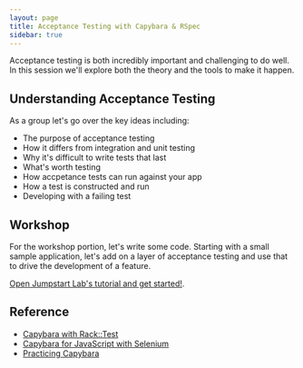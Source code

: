 ```yaml
---
layout: page
title: Acceptance Testing with Capybara & RSpec
sidebar: true
---
```


Acceptance testing is both incredibly important and challenging to do well. In this session we'll explore both the theory and the tools to make it happen.

## Understanding Acceptance Testing

As a group let's go over the key ideas including:

* The purpose of acceptance testing
* How it differs from integration and unit testing
* Why it's difficult to write tests that last
* What's worth testing
* How accpetance tests can run against your app
* How a test is constructed and run
* Developing with a failing test

<div style="width:800px; margin-bottom: 20px;">
<script async class="speakerdeck-embed" data-id="9072f83093360130e0ef365a596da230" data-ratio="1.72972972972973" src="//speakerdeck.com/assets/embed.js"></script></div>


## Workshop

For the workshop portion, let's write some code. Starting with a small sample application, let's add on a layer of acceptance testing and use that to drive the development of a feature.

[Open Jumpstart Lab's tutorial and get started!](http://tutorials.jumpstartlab.com/topics/capybara/capybara_practice.html).

## Reference

* [Capybara with Rack::Test](http://tutorials.jumpstartlab.com/topics/capybara/capybara_with_rack_test.html)
* [Capybara for JavaScript with Selenium](http://tutorials.jumpstartlab.com/topics/capybara/capybara_with_selenium_and_webkit.html)
* [Practicing Capybara](http://tutorials.jumpstartlab.com/topics/capybara/capybara_practice.html)